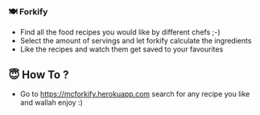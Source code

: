 ### 🍽️ Forkify

- Find all the food recipes you would like by different chefs ;-)
- Select the amount of servings and let forkify calculate the ingredients
- Like the recipes and watch them get saved to your favourites

## 😇 How To ?

- Go to https://mcforkify.herokuapp.com search for any recipe you like and wallah enjoy :)
